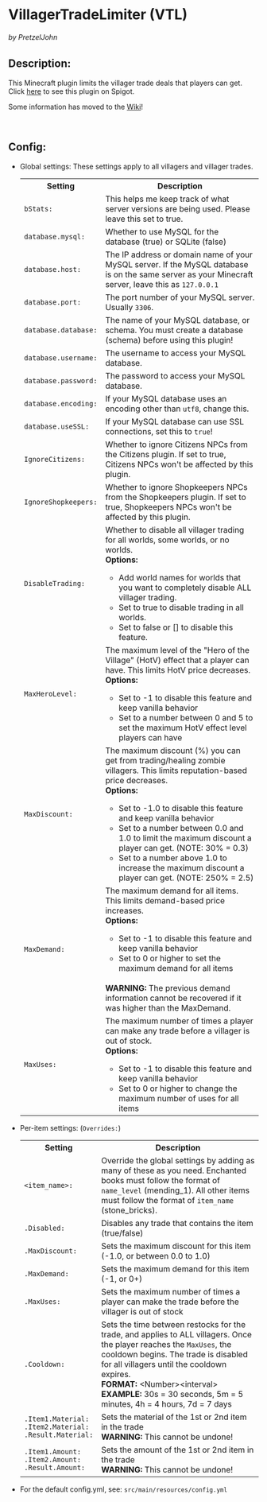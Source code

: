 <h1>VillagerTradeLimiter (VTL)</h1>
<h6>by PretzelJohn</h6>

<h2>Description:</h2>
<p>This Minecraft plugin limits the villager trade deals that players can get.<br/>Click <a href="https://www.spigotmc.org/resources/87210/">here</a> to see this plugin on Spigot.</p>
<p>Some information has moved to the <a href="https://github.com/PretzelJohn/VillagerTradeLimiter/wiki">Wiki</a>!</p>
<br/>

<h2>Config:</h2>
<ul>
    <li>
        <p>Global settings: These settings apply to all villagers and villager trades.</p>
        <table>
            <tr>
                <th>Setting</th>
                <th>Description</th>
            </tr>
            <tr>
                <td><code>bStats:</code></td>
                <td>This helps me keep track of what server versions are being used. Please leave this set to true.</td>
            </tr>
            <tr>
                <td><code>database.mysql:</code></td>
                <td>Whether to use MySQL for the database (true) or SQLite (false)</td>
            </tr>
            <tr>
                <td><code>database.host:</code></td>
                <td>The IP address or domain name of your MySQL server. If the MySQL database is on the same server as your Minecraft server, leave this as <code>127.0.0.1</code></td>
            </tr>
            <tr>
                <td><code>database.port:</code></td>
                <td>The port number of your MySQL server. Usually <code>3306</code>.</td>
            </tr>
            <tr>
                <td><code>database.database:</code></td>
                <td>The name of your MySQL database, or schema. You must create a database (schema) before using this plugin!</td>
            </tr>
            <tr>
                <td><code>database.username:</code></td>
                <td>The username to access your MySQL database.</td>
            </tr>
            <tr>
                <td><code>database.password:</code></td>
                <td>The password to access your MySQL database.</td>
            </tr>
            <tr>
                <td><code>database.encoding:</code></td>
                <td>If your MySQL database uses an encoding other than <code>utf8</code>, change this.</td>
            </tr>
            <tr>
                <td><code>database.useSSL:</code></td>
                <td>If your MySQL database can use SSL connections, set this to <code>true</code>!</td>
            </tr>
            <tr>
                <td><code>IgnoreCitizens:</code></td>
                <td>Whether to ignore Citizens NPCs from the Citizens plugin. If set to true, Citizens NPCs won't be affected by this plugin.</td>
            </tr>
            <tr>
                <td><code>IgnoreShopkeepers:</code></td>
                <td>Whether to ignore Shopkeepers NPCs from the Shopkeepers plugin. If set to true, Shopkeepers NPCs won't be affected by this plugin.</td>
            </tr>
            <tr>
                <td><code>DisableTrading:</code></td>
                <td>Whether to disable all villager trading for all worlds, some worlds, or no worlds.<br/><strong>Options:</strong>
                    <ul>
                        <li>Add world names for worlds that you want to completely disable ALL villager trading.</li>
                        <li>Set to true to disable trading in all worlds.</li>
                        <li>Set to false or [] to disable this feature.</li>
                    </ul>
                </td>
            </tr>
            <tr>
                <td><code>MaxHeroLevel:</code></td>
                <td>The maximum level of the "Hero of the Village" (HotV) effect that a player can have. This limits HotV price decreases.<br/><strong>Options:</strong>
                    <ul>
                        <li>Set to -1 to disable this feature and keep vanilla behavior</li>
                        <li>Set to a number between 0 and 5 to set the maximum HotV effect level players can have</li>
                    </ul>
                </td>
            </tr>
            <tr>
                <td><code>MaxDiscount:</code></td>
                <td>The maximum discount (%) you can get from trading/healing zombie villagers. This limits reputation-based price decreases.<br/><strong>Options:</strong>
                    <ul>
                        <li>Set to -1.0 to disable this feature and keep vanilla behavior</li>
                        <li>Set to a number between 0.0 and 1.0 to limit the maximum discount a player can get. (NOTE: 30% = 0.3)</li>
                        <li>Set to a number above 1.0 to increase the maximum discount a player can get. (NOTE: 250% = 2.5)</li>
                    </ul>
                </td>
            </tr>
            <tr>
                <td><code>MaxDemand:</code></td>
                <td>The maximum demand for all items. This limits demand-based price increases.<br/><strong>Options:</strong>
                    <ul>
                        <li>Set to -1 to disable this feature and keep vanilla behavior</li>
                        <li>Set to 0 or higher to set the maximum demand for all items</li>
                    </ul><br>
                    <strong>WARNING:</strong> The previous demand information cannot be recovered if it was higher than the MaxDemand.
                </td>
            </tr>
            <tr>
                <td><code>MaxUses:</code></td>
                <td>The maximum number of times a player can make any trade before a villager is out of stock.<br/><strong>Options:</strong>
                    <ul>
                        <li>Set to -1 to disable this feature and keep vanilla behavior</li>
                        <li>Set to 0 or higher to change the maximum number of uses for all items</li>
                    </ul>
                </td>
            </tr>
        </table>
    </li>
    <li>
        <p>Per-item settings: (<code>Overrides:</code>)</p>
        <table>
            <tr>
                <th>Setting</th>
                <th>Description</th>
            </tr>
            <tr>
                <td><code>&lt;item_name&gt;:</code></td>
                <td>Override the global settings by adding as many of these as you need. Enchanted books must follow the format of <code>name_level</code> (mending_1). All other items must follow the format of <code>item_name</code> (stone_bricks).</td>
            </tr>
            <tr>
                <td><code>.Disabled:</code></td>
                <td>Disables any trade that contains the item (true/false)</td>
            </tr>
            <tr>
                <td><code>.MaxDiscount:</code></td>
                <td>Sets the maximum discount for this item (-1.0, or between 0.0 to 1.0)</td>
            </tr>
            <tr>
                <td><code>.MaxDemand:</code></td>
                <td>Sets the maximum demand for this item (-1, or 0+)</td>
            </tr>
            <tr>
                <td><code>.MaxUses:</code></td>
                <td>Sets the maximum number of times a player can make the trade before the villager is out of stock</td>
            </tr>
            <tr>
                <td><code>.Cooldown:</code></td>
                <td>Sets the time between restocks for the trade, and applies to ALL villagers. Once the player reaches the <code>MaxUses</code>, the cooldown begins. The trade is disabled for all villagers until the cooldown expires.<br><strong>FORMAT:</strong> &lt;Number&gt;&lt;interval&gt;<br><strong>EXAMPLE:</strong> 30s = 30 seconds, 5m = 5 minutes, 4h = 4 hours, 7d = 7 days</td>
            </tr>
            <tr>
                <td><code>.Item1.Material:</code><br><code>.Item2.Material:</code><br><code>.Result.Material:</code></td>
                <td>Sets the material of the 1st or 2nd item in the trade<br><strong>WARNING:</strong> This cannot be undone!</td>
            </tr>
            <tr>
                <td><code>.Item1.Amount:</code><br><code>.Item2.Amount:</code><br><code>.Result.Amount:</code></td>
                <td>Sets the amount of the 1st or 2nd item in the trade<br><strong>WARNING:</strong> This cannot be undone!</td>
            </tr>
        </table>
    </li>
    <li>
        <p>For the default config.yml, see: <code>src/main/resources/config.yml</code></p>
    </li>
</ul>

